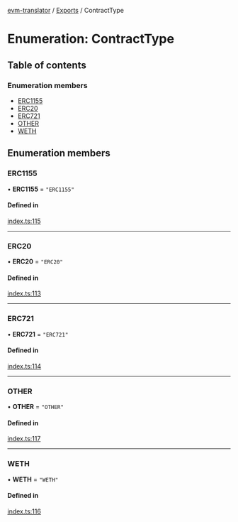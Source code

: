 [evm-translator](../README.md) / [Exports](../modules.md) / ContractType

# Enumeration: ContractType

## Table of contents

### Enumeration members

- [ERC1155](ContractType.md#erc1155)
- [ERC20](ContractType.md#erc20)
- [ERC721](ContractType.md#erc721)
- [OTHER](ContractType.md#other)
- [WETH](ContractType.md#weth)

## Enumeration members

### ERC1155

• **ERC1155** = `"ERC1155"`

#### Defined in

[index.ts:115](https://github.com/the-metagame/evm-translator/blob/65324cd/src/interfaces/index.ts#L115)

___

### ERC20

• **ERC20** = `"ERC20"`

#### Defined in

[index.ts:113](https://github.com/the-metagame/evm-translator/blob/65324cd/src/interfaces/index.ts#L113)

___

### ERC721

• **ERC721** = `"ERC721"`

#### Defined in

[index.ts:114](https://github.com/the-metagame/evm-translator/blob/65324cd/src/interfaces/index.ts#L114)

___

### OTHER

• **OTHER** = `"OTHER"`

#### Defined in

[index.ts:117](https://github.com/the-metagame/evm-translator/blob/65324cd/src/interfaces/index.ts#L117)

___

### WETH

• **WETH** = `"WETH"`

#### Defined in

[index.ts:116](https://github.com/the-metagame/evm-translator/blob/65324cd/src/interfaces/index.ts#L116)
